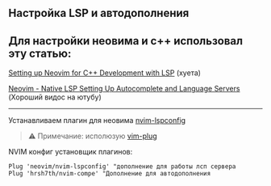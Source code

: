 ## Настройка LSP и автодополнения
Для настройки неовима и с++ использовал эту статью:
---

[Setting up Neovim for C++ Development with LSP](https://jdhao.github.io/2020/11/29/neovim_cpp_dev_setup/) (хуета)

[Neovim - Native LSP Setting Up Autocomplete and Language Servers](https://www.youtube.com/watch?v=NXysez2vS4Q) (Хороший видос на ютубу)

---

Устанавливаем плагин для неовима [nvim-lspconfig](https://github.com/neovim/nvim-lspconfig)

>⚠️ Примечание: исполюзую [vim-plug](https://github.com/junegunn/vim-plug)

NVIM конфиг установщик плагинов:

``` 
Plug 'neovim/nvim-lspconfig' "дополнение для работы лсп сервера
Plug 'hrsh7th/nvim-compe' "Дополнение для автодополнения
```
